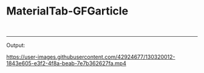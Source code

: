 # MaterialTab-GFGarticle
<br>
<hr>
Output:



https://user-images.githubusercontent.com/42924677/130320012-1843e605-e3f2-4f8a-beab-7e7b362627fa.mp4



